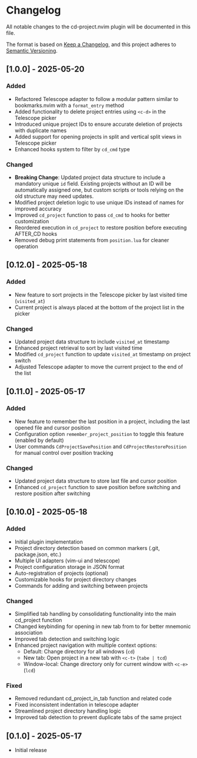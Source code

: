 # Changelog

All notable changes to the cd-project.nvim plugin will be documented in this file.

The format is based on [Keep a Changelog](https://keepachangelog.com/en/1.0.0/),
and this project adheres to [Semantic Versioning](https://semver.org/spec/v2.0.0.html).

## [1.0.0] - 2025-05-20

### Added
- Refactored Telescope adapter to follow a modular pattern similar to bookmarks.nvim with a `format_entry` method
- Added functionality to delete project entries using `<c-d>` in the Telescope picker
- Introduced unique project IDs to ensure accurate deletion of projects with duplicate names
- Added support for opening projects in split and vertical split views in Telescope picker
- Enhanced hooks system to filter by `cd_cmd` type

### Changed
- **Breaking Change**: Updated project data structure to include a mandatory unique `id` field. Existing projects without an ID will be automatically assigned one, but custom scripts or tools relying on the old structure may need updates.
- Modified project deletion logic to use unique IDs instead of names for improved accuracy
- Improved `cd_project` function to pass `cd_cmd` to hooks for better customization
- Reordered execution in `cd_project` to restore position before executing AFTER_CD hooks
- Removed debug print statements from `position.lua` for cleaner operation

## [0.12.0] - 2025-05-18

### Added
- New feature to sort projects in the Telescope picker by last visited time (`visited_at`)
- Current project is always placed at the bottom of the project list in the picker

### Changed
- Updated project data structure to include `visited_at` timestamp
- Enhanced project retrieval to sort by last visited time
- Modified `cd_project` function to update `visited_at` timestamp on project switch
- Adjusted Telescope adapter to move the current project to the end of the list


## [0.11.0] - 2025-05-17

### Added
- New feature to remember the last position in a project, including the last opened file and cursor position
- Configuration option `remember_project_position` to toggle this feature (enabled by default)
- User commands `CdProjectSavePosition` and `CdProjectRestorePosition` for manual control over position tracking

### Changed
- Updated project data structure to store last file and cursor position
- Enhanced `cd_project` function to save position before switching and restore position after switching


## [0.10.0] - 2025-05-18

### Added
- Initial plugin implementation
- Project directory detection based on common markers (.git, package.json, etc.)
- Multiple UI adapters (vim-ui and telescope)
- Project configuration storage in JSON format
- Auto-registration of projects (optional)
- Customizable hooks for project directory changes
- Commands for adding and switching between projects

### Changed
- Simplified tab handling by consolidating functionality into the main cd_project function
- Changed keybinding for opening in new tab from <c-o> to <c-t> for better mnemonic association
- Improved tab detection and switching logic
- Enhanced project navigation with multiple context options:
  - Default: Change directory for all windows (`cd`)
  - New tab: Open project in a new tab with `<c-t>` (`tabe | tcd`)
  - Window-local: Change directory only for current window with `<c-e>` (`lcd`)

### Fixed
- Removed redundant cd_project_in_tab function and related code
- Fixed inconsistent indentation in telescope adapter
- Streamlined project directory handling logic
- Improved tab detection to prevent duplicate tabs of the same project

## [0.1.0] - 2025-05-17
- Initial release
